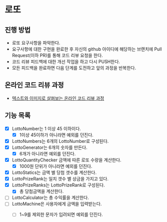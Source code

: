 # 로또
## 진행 방법
* 로또 요구사항을 파악한다.
* 요구사항에 대한 구현을 완료한 후 자신의 github 아이디에 해당하는 브랜치에 Pull Request(이하 PR)를 통해 코드 리뷰 요청을 한다.
* 코드 리뷰 피드백에 대한 개선 작업을 하고 다시 PUSH한다.
* 모든 피드백을 완료하면 다음 단계를 도전하고 앞의 과정을 반복한다.

## 온라인 코드 리뷰 과정
* [텍스트와 이미지로 살펴보는 온라인 코드 리뷰 과정](https://github.com/next-step/nextstep-docs/tree/master/codereview)

## 기능 목록
- [x] LottoNumber는 1 이상 45 이하이다.
  - [x] 1이상 45이하가 아니라면 예외를 던진다.
- [x] LottoNumbers는 6개의 LottoNumber로 구성된다.
- [x] LottoGenerator는 6개의 숫자를 만든다.
  - [x] 6개가 아니라면 예외를 던진다.
- [x] LottoQuantityChecker 금액에 따른 로또 수량을 계산한다.
  - [x] 1000원 단위가 아니라면 예외를 던진다.
- [x] LottoStatics는 금액 별 당첨 갯수를 계산한다.
- [x] LottoPrizeRank는 일치 갯수 별 상금을 가지고 있다.
- [x] LottoPrizeRanks는 LottoPrizeRank로 구성된다.
  - [x] 총 당첨금액을 계산한다.
- [ ] LottoCalculator는 총 수익률을 계산한다.
- [ ] LottoMachine은 사용자에게 금액을 입력받는다.
  - [ ] 1~9를 제외한 문자가 입려되면 예외를 던진다.

